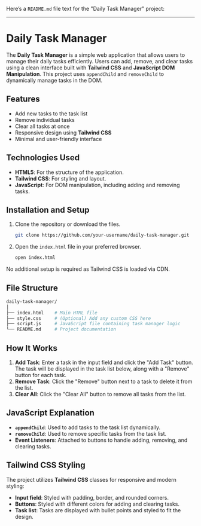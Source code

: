 Here’s a `README.md` file text for the "Daily Task Manager" project:

---

# Daily Task Manager

The **Daily Task Manager** is a simple web application that allows users to manage their daily tasks efficiently. Users can add, remove, and clear tasks using a clean interface built with **Tailwind CSS** and **JavaScript DOM Manipulation**. This project uses `appendChild` and `removeChild` to dynamically manage tasks in the DOM.

## Features

-   Add new tasks to the task list
-   Remove individual tasks
-   Clear all tasks at once
-   Responsive design using **Tailwind CSS**
-   Minimal and user-friendly interface

## Technologies Used

-   **HTML5**: For the structure of the application.
-   **Tailwind CSS**: For styling and layout.
-   **JavaScript**: For DOM manipulation, including adding and removing tasks.

## Installation and Setup

1. Clone the repository or download the files.

    ```bash
    git clone https://github.com/your-username/daily-task-manager.git
    ```

2. Open the `index.html` file in your preferred browser.

    ```bash
    open index.html
    ```

No additional setup is required as Tailwind CSS is loaded via CDN.

## File Structure

```bash
daily-task-manager/
│
├── index.html    # Main HTML file
├── style.css     # (Optional) Add any custom CSS here
├── script.js     # JavaScript file containing task manager logic
└── README.md     # Project documentation
```

## How It Works

1. **Add Task**: Enter a task in the input field and click the "Add Task" button. The task will be displayed in the task list below, along with a "Remove" button for each task.
2. **Remove Task**: Click the "Remove" button next to a task to delete it from the list.
3. **Clear All**: Click the "Clear All" button to remove all tasks from the list.

## JavaScript Explanation

-   **`appendChild`**: Used to add tasks to the task list dynamically.
-   **`removeChild`**: Used to remove specific tasks from the task list.
-   **Event Listeners**: Attached to buttons to handle adding, removing, and clearing tasks.

## Tailwind CSS Styling

The project utilizes **Tailwind CSS** classes for responsive and modern styling:

-   **Input field**: Styled with padding, border, and rounded corners.
-   **Buttons**: Styled with different colors for adding and clearing tasks.
-   **Task list**: Tasks are displayed with bullet points and styled to fit the design.
